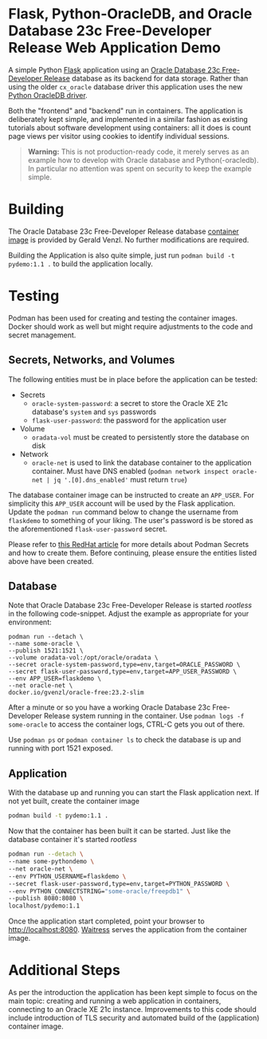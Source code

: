 # Flask, Python-OracleDB, and Oracle Database 23c Free-Developer Release Web Application Demo

A simple Python [Flask](https://flask.palletsprojects.com/en/2.3.x/) application using an [Oracle Database 23c Free-Developer Release](https://www.oracle.com/database/technologies/xe-downloads.html) database as its backend for data storage. Rather than using the older `cx_oracle` database driver this application uses the new [Python OracleDB driver](https://oracle.github.io/python-oracledb/). 

Both the "frontend" and "backend" run in containers. The application is deliberately kept simple, and implemented in a similar fashion as existing tutorials about software development using containers: all it does is count page views per visitor using cookies to identify individual sessions.

> **Warning:** This is not production-ready code, it merely serves as an example how to develop with Oracle database and Python(-oracledb). In particular no attention was spent on security to keep the example simple. 

# Building

The Oracle Database 23c Free-Developer Release database [container image](https://hub.docker.com/r/gvenzl/oracle-free) is provided by Gerald Venzl. No further modifications are required.

Building the Application is also quite simple, just run `podman build -t pydemo:1.1 .` to build the application locally.

# Testing

Podman has been used for creating and testing the container images. Docker should work as well but might require adjustments to the code and secret management.

## Secrets, Networks, and Volumes

The following entities must be in place before the application can be tested:

- Secrets
    * `oracle-system-password`: a secret to store the Oracle XE 21c database's `system` and `sys` passwords
    * `flask-user-password`: the password for the application user
- Volume
    * `oradata-vol` must be created to persistently store the database on disk
- Network
    * `oracle-net` is used to link the database container to the application container. Must have DNS enabled (`podman network inspect oracle-net | jq '.[0].dns_enabled'` must return `true`)

The database container image can be instructed to create an `APP_USER`. For simplicity this `APP_USER` account will be used by the Flask application. Update the `podman run` command below to change the username from `flaskdemo` to something of your liking. The user's password is be stored as the aforementioned `flask-user-password` secret.

Please refer to [this RedHat article](https://www.redhat.com/sysadmin/new-podman-secrets-command) for more details about Podman Secrets and how to create them. Before continuing, please ensure the entities listed above have been created. 

## Database 

Note that Oracle Database 23c Free-Developer Release is started _rootless_ in the following code-snippet. Adjust the example as appropriate for your environment:

```shell
podman run --detach \
--name some-oracle \
--publish 1521:1521 \
--volume oradata-vol:/opt/oracle/oradata \
--secret oracle-system-password,type=env,target=ORACLE_PASSWORD \
--secret flask-user-password,type=env,target=APP_USER_PASSWORD \
--env APP_USER=flaskdemo \
--net oracle-net \
docker.io/gvenzl/oracle-free:23.2-slim
```

After a minute or so you have a working Oracle Database 23c Free-Developer Release system running in the container. Use `podman logs -f some-oracle` to access the container logs, CTRL-C gets you out of there.

Use `podman ps` or `podman container ls` to check the database is up and running with port 1521 exposed.

## Application

With the database up and running you can start the Flask application next. If not yet built, create the container image

```bash
podman build -t pydemo:1.1 .
```

Now that the container has been built it can be started. Just like the database container it's started _rootless_

```bash
podman run --detach \
--name some-pythondemo \
--net oracle-net \
--env PYTHON_USERNAME=flaskdemo \
--secret flask-user-password,type=env,target=PYTHON_PASSWORD \
--env PYTHON_CONNECTSTRING="some-oracle/freepdb1" \
--publish 8080:8080 \
localhost/pydemo:1.1
```

Once the application start completed, point your browser to [http://localhost:8080](http://localhost:8080). [Waitress](https://flask.palletsprojects.com/en/2.2.x/deploying/waitress/) serves the application from the container image.

# Additional Steps

As per the introduction the application has been kept simple to focus on the main topic: creating and running a web application in containers, connecting to an Oracle XE 21c instance. Improvements to this code should include introduction of TLS security and automated build of the (application) container image.
